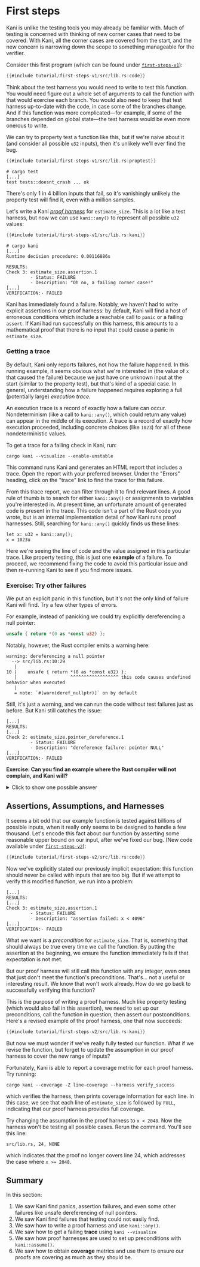 # First steps

Kani is unlike the testing tools you may already be familiar with.
Much of testing is concerned with thinking of new corner cases that need to be covered.
With Kani, all the corner cases are covered from the start, and the new concern is narrowing down the scope to something manageable for the verifier.

Consider this first program (which can be found under [`first-steps-v1`](https://github.com/model-checking/kani/tree/main/docs/src/tutorial/first-steps-v1/)):

```rust
{{#include tutorial/first-steps-v1/src/lib.rs:code}}
```

Think about the test harness you would need to write to test this function.
You would need figure out a whole set of arguments to call the function with that would exercise each branch.
You would also need to keep that test harness up-to-date with the code, in case some of the branches change.
And if this function was more complicated—for example, if some of the branches depended on global state—the test harness would be even more onerous to write.

We can try to property test a function like this, but if we're naive about it (and consider all possible `u32` inputs), then it's unlikely we'll ever find the bug.

```rust
{{#include tutorial/first-steps-v1/src/lib.rs:proptest}}
```

```
# cargo test
[...]
test tests::doesnt_crash ... ok
```

There's only 1 in 4 billion inputs that fail, so it's vanishingly unlikely the property test will find it, even with a million samples.

Let's write a Kani [_proof harness_](reference/attributes.md#kaniproof) for `estimate_size`.
This is a lot like a test harness, but now we can use `kani::any()` to represent all possible `u32` values:

```rust
{{#include tutorial/first-steps-v1/src/lib.rs:kani}}
```

```
# cargo kani
[...]
Runtime decision procedure: 0.00116886s

RESULTS:
Check 3: estimate_size.assertion.1
         - Status: FAILURE
         - Description: "Oh no, a failing corner case!"
[...]
VERIFICATION:- FAILED
```

Kani has immediately found a failure.
Notably, we haven't had to write explicit assertions in our proof harness: by default, Kani will find a host of erroneous conditions which include a reachable call to `panic` or a failing `assert`.
If Kani had run successfully on this harness, this amounts to a mathematical proof that there is no input that could cause a panic in `estimate_size`.

### Getting a trace

By default, Kani only reports failures, not how the failure happened.
In this running example, it seems obvious what we're interested in (the value of `x` that caused the failure) because we just have one unknown input at the start (similar to the property test), but that's kind of a special case.
In general, understanding how a failure happened requires exploring a full (potentially large) _execution trace_.

An execution trace is a record of exactly how a failure can occur.
Nondeterminism (like a call to `kani::any()`, which could return any value) can appear in the middle of its execution.
A trace is a record of exactly how execution proceeded, including concrete choices (like `1023`) for all of these nondeterministic values.

To get a trace for a failing check in Kani, run:

```
cargo kani --visualize --enable-unstable
```

This command runs Kani and generates an HTML report that includes a trace.
Open the report with your preferred browser.
Under the "Errors" heading, click on the "trace" link to find the trace for this failure.

From this trace report, we can filter through it to find relevant lines.
A good rule of thumb is to search for either `kani::any()` or assignments to variables you're interested in.
At present time, an unfortunate amount of generated code is present in the trace.
This code isn't a part of the Rust code you wrote, but is an internal implementation detail of how Kani runs proof harnesses.
Still, searching for `kani::any()` quickly finds us these lines:

```
let x: u32 = kani::any();
x = 1023u
```

Here we're seeing the line of code and the value assigned in this particular trace.
Like property testing, this is just one **example** of a failure.
To proceed, we recommend fixing the code to avoid this particular issue and then re-running Kani to see if you find more issues.

### Exercise: Try other failures

We put an explicit panic in this function, but it's not the only kind of failure Kani will find.
Try a few other types of errors.

For example, instead of panicking we could try explicitly dereferencing a null pointer:

```rust
unsafe { return *(0 as *const u32) };
```

Notably, however, the Rust compiler emits a warning here:

```
warning: dereferencing a null pointer
  --> src/lib.rs:10:29
   |
10 |    unsafe { return *(0 as *const u32) };
   |                    ^^^^^^^^^^^^^^^^^^ this code causes undefined behavior when executed
   |
   = note: `#[warn(deref_nullptr)]` on by default
```

Still, it's just a warning, and we can run the code without test failures just as before.
But Kani still catches the issue:

```
[...]
RESULTS:
[...]
Check 2: estimate_size.pointer_dereference.1
         - Status: FAILURE
         - Description: "dereference failure: pointer NULL"
[...]
VERIFICATION:- FAILED
```

**Exercise: Can you find an example where the Rust compiler will not complain, and Kani will?**

<details>
<summary>Click to show one possible answer</summary>

```
return 1 << x;
```

Overflow (in addition, multiplication or, in this case, [bit-shifting by too much](https://github.com/rust-lang/rust/issues/10183)) is also caught by Kani:

```
RESULTS:
[...]
Check 1: estimate_size.assertion.1
         - Status: FAILURE
         - Description: "attempt to shift left with overflow"

Check 3: estimate_size.undefined-shift.1
         - Status: FAILURE
         - Description: "shift distance too large"
[...]
VERIFICATION:- FAILED
```

</details>

## Assertions, Assumptions, and Harnesses

It seems a bit odd that our example function is tested against billions of possible inputs, when it really only seems to be designed to handle a few thousand.
Let's encode this fact about our function by asserting some reasonable upper bound on our input, after we've fixed our bug.
(New code available under [`first-steps-v2`](https://github.com/model-checking/kani/tree/main/docs/src/tutorial/first-steps-v2/)):

```rust
{{#include tutorial/first-steps-v2/src/lib.rs:code}}
```

Now we've explicitly stated our previously implicit expectation: this function should never be called with inputs that are too big.
But if we attempt to verify this modified function, we run into a problem:

```
[...]
RESULTS:
[...]
Check 3: estimate_size.assertion.1
         - Status: FAILURE
         - Description: "assertion failed: x < 4096"
[...]
VERIFICATION:- FAILED
```

What we want is a _precondition_ for `estimate_size`.
That is, something that should always be true every time we call the function.
By putting the assertion at the beginning, we ensure the function immediately fails if that expectation is not met.

But our proof harness will still call this function with any integer, even ones that just don't meet the function's preconditions.
That's... not a useful or interesting result.
We know that won't work already.
How do we go back to successfully verifying this function?

This is the purpose of writing a proof harness.
Much like property testing (which would also fail in this assertion), we need to set up our preconditions, call the function in question, then assert our postconditions.
Here's a revised example of the proof harness, one that now succeeds:

```rust
{{#include tutorial/first-steps-v2/src/lib.rs:kani}}
```

But now we must wonder if we've really fully tested our function.
What if we revise the function, but forget to update the assumption in our proof harness to cover the new range of inputs?

Fortunately, Kani is able to report a coverage metric for each proof harness.
Try running:

```
cargo kani --coverage -Z line-coverage --harness verify_success
```

which verifies the harness, then prints coverage information for each line.
In this case, we see that each line of `estimate_size` is followed by `FULL`, indicating that our proof harness provides full coverage.

Try changing the assumption in the proof harness to `x < 2048`.
Now the harness won't be testing all possible cases.
Rerun the command.
You'll see this line:

```
src/lib.rs, 24, NONE
```

which indicates that the proof no longer covers line 24, which addresses the case where `x >= 2048`.

## Summary

In this section:

1. We saw Kani find panics, assertion failures, and even some other failures like unsafe dereferencing of null pointers.
2. We saw Kani find failures that testing could not easily find.
3. We saw how to write a proof harness and use `kani::any()`.
4. We saw how to get a failing **trace** using `kani --visualize`
5. We saw how proof harnesses are used to set up preconditions with `kani::assume()`.
6. We saw how to obtain **coverage** metrics and use them to ensure our proofs are covering as much as they should be.
